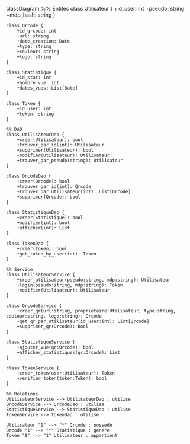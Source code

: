 classDiagram
    %% Entités
    class Utilisateur {
        +id_user: int
        +pseudo: string
        +mdp_hash: string
    }

    class Qrcode {
        +id_qrcode: int
        +url: string
        +date_creation: Date
        +type: string
        +couleur: string
        +logo: string
    }

    class Statistique {
        +id_stat: int
        +nombre_vue: int
        +dates_vues: List[Date]
    }

    class Token {
        +id_user: int
        +token: string
    }

    %% DAO
    class UtilisateurDao {
        +creer(Utilisateur): bool
        +trouver_par_id(int): Utilisateur
        +supprimer(Utilisateur): bool
        +modifier(Utilisateur): Utilisateur 
        +trouver_par_pseudo(string): Utilisateur
    }

    class QrcodeDao {
        +creer(Qrcode): bool
        +trouver_par_id(int): Qrcode
        +trouver_par_utilisateur(int): List[Qrcode]
        +supprimer(Qrcode): bool
    }

    class StatistiqueDao {
        +creer(Statistique): bool
        +modifier(int): bool
        +afficher(int): List
    }

    class TokenDao {
        +creer(Token): bool
        +get_token_by_user(int): Token
    }

    %% Service
    class UtilisateurService {
        +creer_utilisateur(pseudo:string, mdp:string): Utilisateur
        +login(pseudo:string, mdp:string): Token
        +modifier(Utilisateur): Utilisateur
    }

    class QrcodeService {
        +creer_qr(url:string, proprietaire:Utilisateur, type:string, couleur:string, logo:string): Qrcode
        +get_qr_par_utilisateur(id_user:int): List[Qrcode]
        +supprimer_qr(Qrcode): bool
    }

    class StatistiqueService {
        +ajouter_vue(qr:Qrcode): bool
        +afficher_statistiques(qr:Qrcode): List
    }

    class TokenService {
        +creer_token(user:Utilisateur): Token
        +verifier_token(token:Token): bool
    }

    %% Relations
    UtilisateurService --> UtilisateurDao : utilise
    QrcodeService --> QrcodeDao : utilise
    StatistiqueService --> StatistiqueDao : utilise
    TokenService --> TokenDao : utilise

    Utilisateur "1" --> "*" Qrcode : possede
    Qrcode "1" --> "*" Statistique : genere
    Token "1" --> "1" Utilisateur : appartient
